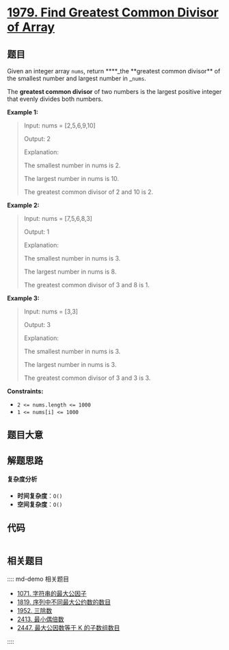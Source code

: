 # [1979. Find Greatest Common Divisor of Array](https://leetcode.com/problems/find-greatest-common-divisor-of-array/)

## 题目

Given an integer array `nums`, return \***\*\_the **greatest common divisor\*\* of
the smallest number and largest number in \_`nums`.

The **greatest common divisor** of two numbers is the largest positive integer
that evenly divides both numbers.

**Example 1:**

> Input: nums = [2,5,6,9,10]
>
> Output: 2
>
> Explanation:
>
> The smallest number in nums is 2.
>
> The largest number in nums is 10.
>
> The greatest common divisor of 2 and 10 is 2.

**Example 2:**

> Input: nums = [7,5,6,8,3]
>
> Output: 1
>
> Explanation:
>
> The smallest number in nums is 3.
>
> The largest number in nums is 8.
>
> The greatest common divisor of 3 and 8 is 1.

**Example 3:**

> Input: nums = [3,3]
>
> Output: 3
>
> Explanation:
>
> The smallest number in nums is 3.
>
> The largest number in nums is 3.
>
> The greatest common divisor of 3 and 3 is 3.

**Constraints:**

- `2 <= nums.length <= 1000`
- `1 <= nums[i] <= 1000`

## 题目大意

## 解题思路

#### 复杂度分析

- **时间复杂度**：`O()`
- **空间复杂度**：`O()`

## 代码

```javascript

```

## 相关题目

:::: md-demo 相关题目

- [1071. 字符串的最大公因子](https://leetcode.com/problems/greatest-common-divisor-of-strings)
- [1819. 序列中不同最大公约数的数目](https://leetcode.com/problems/number-of-different-subsequences-gcds)
- [1952. 三除数](https://leetcode.com/problems/three-divisors)
- [2413. 最小偶倍数](https://leetcode.com/problems/smallest-even-multiple)
- [2447. 最大公因数等于 K 的子数组数目](https://leetcode.com/problems/number-of-subarrays-with-gcd-equal-to-k)

::::
